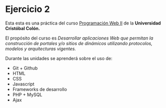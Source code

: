 # Ejercicio 2
Esta esta es una práctica del curso [Programación Web II](http://ex.virtual.ucc.mx/course/view.php?id=71)  de la **Universidad Cristóbal Colón.**    
   
El propósito del curso es _Desarrollar aplicaciones Web que permitan la construcción de portales y/o sitios de dinámicos utilizando protocolos, modelos y arquitecturas vigentes._    

Durante las unidades se aprenderá sobre el uso de:    
* Git + Github
* HTML
* CSS
* Javascript
* Frameworks de desarrollo
* PHP + MySQL
* Ajax
